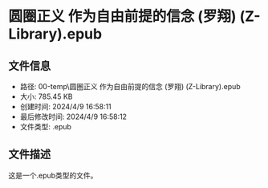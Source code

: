 ﻿# 圆圈正义 作为自由前提的信念 (罗翔) (Z-Library).epub

## 文件信息
- 路径: 00-temp\圆圈正义 作为自由前提的信念 (罗翔) (Z-Library).epub
- 大小: 785.45 KB
- 创建时间: 2024/4/9 16:58:11
- 最后修改时间: 2024/4/9 16:58:12
- 文件类型: .epub

## 文件描述
这是一个.epub类型的文件。

